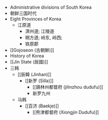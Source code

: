 - Administrative divisions of South Korea
- 朝鲜三国时代
- Eight Provinces of Korea
    - 江原道
        - 溟州道; 江陵道
        - 朔方道; 岭东, 岭西;
        - 铁原郡
- [[Gojoseon (古朝鮮)]]
- History of Korea
- [[Jin State (辰國)]]
- 三韩
    - [[辰韓 (Jinhan)]]
        - [[新罗 (Silla)]]
            - [[鷄林州都督府 (jilinzhou dudufu)]]
            - 新罗九州
    - 马韩
        - [[百济 (Baekje)]]
            - [[熊津都督府 (Xiongjin Dudufu)]]
